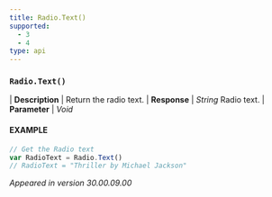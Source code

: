 ```yaml
---
title: Radio.Text()
supported:
  - 3
  - 4
type: api
---
```


### `Radio.Text()`

| **Description** | Return the radio text.
| **Response** | *String* Radio text.
| **Parameter**   | *Void*

#### EXAMPLE

```javascript
// Get the Radio text
var RadioText = Radio.Text()
// RadioText = "Thriller by Michael Jackson"
```

*Appeared in version 30.00.09.00*